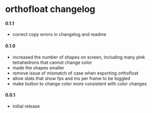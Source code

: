orthofloat changelog
=========

#### 0.1.1
* correct copy errors in changelog and readme

#### 0.1.0
* increased the number of shapes on screen, including many pink tetrahedrons that cannot change color
* made the shapes smaller
* remove issue of mismatch of case when exporting orthofloat
* allow stats that show fps and ms per frame to be toggled
* make button to change color more consistent with color changes


#### 0.0.1
* initial release